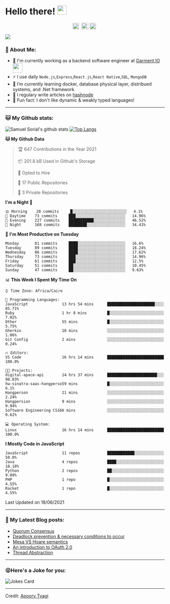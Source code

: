 # Hello there! <img src="https://github.com/TheDudeThatCode/TheDudeThatCode/blob/master/Assets/Hi.gif" width="29px">
<p align="center">
<a href="https://www.linkedin.com/in/samuel-sorial/" target="blank"><img align="center" src="https://cdn.jsdelivr.net/npm/simple-icons@3.0.1/icons/linkedin.svg" alt="samuel_linkedin" height="20" width="20" /></a>&nbsp;
<a href="https://stackoverflow.com/users/13089670/samuel-sorial"><img align="center" alt="Samuel Sorial stack over flow" width="22px" src="https://cdn.jsdelivr.net/npm/simple-icons@3.0.1/icons/stackoverflow.svg" /></a>
<a href="https://twitter.com/samolaaaa" target="blank"><img align="center" src="https://cdn.jsdelivr.net/npm/simple-icons@3.0.1/icons/twitter.svg" alt="samuel_twitter" height="20" width="20" /></a>&nbsp;
</p>


![](https://camo.githubusercontent.com/992babdffd8c74a1502de375fbdf7e4d54773242/68747470733a2f2f6d656469612e67697068792e636f6d2f6d656469612f53576f536b4e36447854737a71494b4571762f67697068792e676966)

### 🤵 About Me:
- 🏦 I'm currently working as a backend software engineer at [Garment IO](https://garment.io)
      <img src="https://media.giphy.com/media/WUlplcMpOCEmTGBtBW/giphy.gif" width="30">
- ⚡ I use daily ```Node.js```,```Express```,```React.js```,```React Native```,```SQL```, ```MongoDB```
- 🌱 I’m currently learning docker, database physical layer, distribued systems, and .Net framework
- 📝 I regulary write articles on [hashnode](https://samuelsorial.tech/)
- 🤔 Fun fact: I don't like dynamic & weakly typed languages!

---
### 🐱 My Github stats:
![Samuel Sorial's github stats](https://github-readme-stats.vercel.app/api?username=samuel-sorial&show_icons=true&title_color=ffc857&icon_color=8ac926&text_color=daf7dc&bg_color=151515&hide=["stars"])
[![Top Langs](https://github-readme-stats.vercel.app/api/top-langs/?username=samuel-sorial&layout=compact&text_color=daf7dc&bg_color=151515)](https://github.com/anuraghazra/github-readme-stats)

<!--START_SECTION:waka-->
**🐱 My Github Data** 

> 🏆 647 Contributions in the Year 2021
 > 
> 📦 201.8 kB Used in Github's Storage 
 > 
> 💼 Opted to Hire
 > 
> 📜 17 Public Repositories 
 > 
> 🔑 3 Private Repositories  
 > 
**I'm a Night 🦉** 

```text
🌞 Morning    20 commits     █░░░░░░░░░░░░░░░░░░░░░░░░   4.1% 
🌆 Daytime    73 commits     ███░░░░░░░░░░░░░░░░░░░░░░   14.96% 
🌃 Evening    227 commits    ███████████░░░░░░░░░░░░░░   46.52% 
🌙 Night      168 commits    ████████░░░░░░░░░░░░░░░░░   34.43%

```
📅 **I'm Most Productive on Tuesday** 

```text
Monday       81 commits     ████░░░░░░░░░░░░░░░░░░░░░   16.6% 
Tuesday      89 commits     ████░░░░░░░░░░░░░░░░░░░░░   18.24% 
Wednesday    86 commits     ████░░░░░░░░░░░░░░░░░░░░░   17.62% 
Thursday     73 commits     ███░░░░░░░░░░░░░░░░░░░░░░   14.96% 
Friday       61 commits     ███░░░░░░░░░░░░░░░░░░░░░░   12.5% 
Saturday     51 commits     ██░░░░░░░░░░░░░░░░░░░░░░░   10.45% 
Sunday       47 commits     ██░░░░░░░░░░░░░░░░░░░░░░░   9.63%

```


📊 **This Week I Spent My Time On** 

```text
⌚︎ Time Zone: Africa/Cairo

💬 Programming Languages: 
JavaScript               13 hrs 54 mins      █████████████████████░░░░   85.71% 
Ruby                     1 hr 8 mins         █░░░░░░░░░░░░░░░░░░░░░░░░   7.02% 
Other                    55 mins             █░░░░░░░░░░░░░░░░░░░░░░░░   5.75% 
Gherkin                  10 mins             ░░░░░░░░░░░░░░░░░░░░░░░░░   1.06% 
Git Config               2 mins              ░░░░░░░░░░░░░░░░░░░░░░░░░   0.24%

🔥 Editors: 
VS Code                  16 hrs 14 mins      █████████████████████████   100.0%

🐱‍💻 Projects: 
digital-apace-api        14 hrs 37 mins      ██████████████████████░░░   90.03% 
hw-sinatra-saas-hangperso59 mins             █░░░░░░░░░░░░░░░░░░░░░░░░   6.1% 
Hangperson               21 mins             ░░░░░░░░░░░░░░░░░░░░░░░░░   2.24% 
Hangpersion              9 mins              ░░░░░░░░░░░░░░░░░░░░░░░░░   0.94% 
Software Engineering CS166 mins              ░░░░░░░░░░░░░░░░░░░░░░░░░   0.62%

💻 Operating System: 
Linux                    16 hrs 14 mins      █████████████████████████   100.0%

```

**I Mostly Code in JavaScript** 

```text
JavaScript               11 repos            ████████████░░░░░░░░░░░░░   50.0% 
Java                     4 repos             ████░░░░░░░░░░░░░░░░░░░░░   18.18% 
Python                   2 repos             ██░░░░░░░░░░░░░░░░░░░░░░░   9.09% 
PHP                      1 repo              █░░░░░░░░░░░░░░░░░░░░░░░░   4.55% 
Racket                   1 repo              █░░░░░░░░░░░░░░░░░░░░░░░░   4.55%

```



 Last Updated on 18/06/2021
<!--END_SECTION:waka-->

---

### 📕 My Latest Blog posts:
<!-- BLOG-POST-LIST:START -->
- [Quorum Consensus](https://samuelsorial.tech/quorum-consensus)
- [Deadlock prevention & necessary conditions to occur](https://samuelsorial.tech/deadlock-prevention-and-necessary-conditions-to-occur)
- [Mesa VS Hoare semantics](https://samuelsorial.tech/mesa-vs-hoare-semantics)
- [An introduction to OAuth 2.0](https://samuelsorial.tech/an-introduction-to-oauth-20)
- [Thread Abstraction](https://samuelsorial.tech/thread-abstraction)
<!-- BLOG-POST-LIST:END -->
---

### 😜Here's a Joke for you:
<img src="https://readme-jokes.vercel.app/api" alt="Jokes Card" />

----

Credit: [Apoorv Tyagi](https://github.com/ApoorvTyagi)

